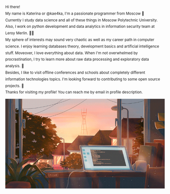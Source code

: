 <p align="left">
<sub>Hi there! <br> My name is Katerina or @kae4ka, I'm a passionate programmer from Moscow 🤗 <br>
Currently I study data science and all of these things in Moscow Polytechnic University. Also, I work on python development and data analytics in information security team at Leroy Merlin. 👩‍🚀 <br>
My sphere of interests may sound very chaotic as well as my career path in computer science. I enjoy learning databases theory, development basics and artificial intelligence stuff. Moveover, I love everything about data. When I'm not overwhelmed by procrastination, I try to learn more about raw data processing and exploratory data analysis. 🦄 <br>  
Besides, I like to visit offline conferences and schools about completely different information technologies topics. I'm looking forward to contributing to some open source projects. 🎯 <br>
Thanks for visiting my profile! You can reach me by email in profile description. <br></sup>
</p>

![alt text](profile.gif "Title")
